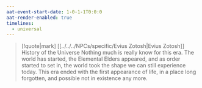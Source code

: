 ```yaml
---
aat-event-start-date: 1-0-1-1T0:0:0
aat-render-enabled: true
timelines:
  - universal
---
```

> [!quote|mark] [[../../../NPCs/specific/Evius Zotosh|Evius Zotosh]]<br>History of the Universe
> Nothing much is really know for this era. The world has started, the Elemental Elders appeared, and as order started to set in, the world took the shape we can still experience today.
> This era ended with the first appearance of life, in a place long forgotten, and possible not in existence any more.

